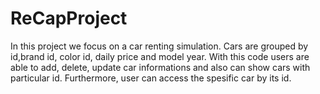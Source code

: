 # ReCapProject
In this project we focus on a car renting simulation.
Cars are grouped by id,brand id, color id, daily price and model year.
With this code users are able to add, delete, update car informations and also can show cars with particular id. Furthermore, user can access the spesific car by its id. 
